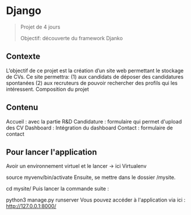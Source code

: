 # Django 

> Projet de 4 jours 
> 
> Objectif: découverte du framework Djanko



## Contexte 

L’objectif de ce projet est la création d’un site web permettant le stockage de CVs. Ce site permettra: (1) aux candidats de déposer des candidatures spontanées (2) aux recruteurs de pouvoir rechercher des profils qui les intéressent.
Composition du projet

## Contenu

Accueil : avec la partie R&D
Candidature : formulaire qui permet d'upload des CV
Dashboard : Intégration du dashboard
Contact : formulaire de contact

## Pour lancer l'application

Avoir un environnement virtuel et le lancer -> ici Virtualenv

source myvenv/bin/activate
Ensuite, se mettre dans le dossier /mysite.

cd mysite/
Puis lancer la commande suite :

python3 manage.py runserver
Vous pouvez accéder à l'application via ici : http://127.0.0.1:8000/
